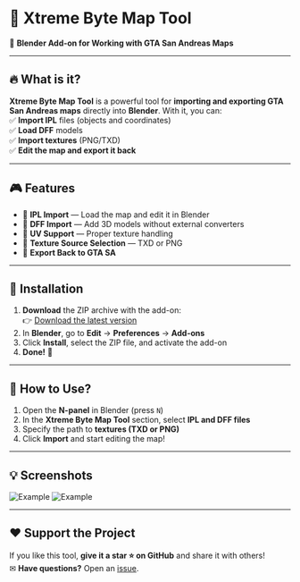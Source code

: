 # 📌 Xtreme Byte Map Tool
🚀 **Blender Add-on for Working with GTA San Andreas Maps**

---

## 🔥 What is it?
**Xtreme Byte Map Tool** is a powerful tool for **importing and exporting GTA San Andreas maps** directly into **Blender**. With it, you can:  
✅ **Import IPL** files (objects and coordinates)  
✅ **Load DFF** models  
✅ **Import textures** (PNG/TXD)  
✅ **Edit the map and export it back**

---

## 🎮 Features
- 🔹 **IPL Import** — Load the map and edit it in Blender  
- 🔹 **DFF Import** — Add 3D models without external converters  
- 🔹 **UV Support** — Proper texture handling  
- 🔹 **Texture Source Selection** — TXD or PNG  
- 🔹 **Export Back to GTA SA**

---

## 🔧 Installation
1. **Download** the ZIP archive with the add-on:  
   👉 [Download the latest version](https://github.com/XtremeByteGta/Xtreme-Byte-Map-Tool/archive/refs/heads/main.zip)  
2. In **Blender**, go to **Edit** → **Preferences** → **Add-ons**  
3. Click **Install**, select the ZIP file, and activate the add-on  
4. **Done!** 🎉

---

## 🚀 How to Use?
1. Open the **N-panel** in Blender (press `N`)  
2. In the **Xtreme Byte Map Tool** section, select **IPL and DFF files**  
3. Specify the path to **textures (TXD or PNG)**  
4. Click **Import** and start editing the map!

---

## 💡 Screenshots

![Example](https://i.postimg.cc/LsdnQ7Mb/image-2025-03-28-20-02-50.png)
![Example](https://i.postimg.cc/g2LxDp1h/photo-2025-03-09-14-44-49.jpg)

---

## ❤️ Support the Project
If you like this tool, **give it a star ⭐ on GitHub** and share it with others!  
✉ **Have questions?** Open an [issue](https://github.com/XtremeByteGta/Xtreme-Byte-Map-Tool/issues).
